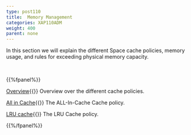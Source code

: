 ```yaml
---
type: post110
title:  Memory Management
categories: XAP110ADM
weight: 400
parent: none
---
```








In this section we will explain the different Space cache policies, memory usage, and rules for exceeding physical memory capacity.





<br>

{{%fpanel%}}

[Overview](./memory-management-facilities.html){{<wbr>}}
Overview over the different cache policies.

[All in Cache](./all-in-cache-cache-policy.html){{<wbr>}}
The ALL-In-Cache Cache policy.

[LRU cache](./lru-cache-policy.html){{<wbr>}}
The LRU Cache policy.

{{%/fpanel%}}
